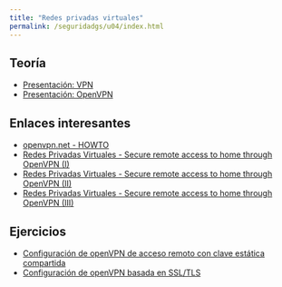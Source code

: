 ```yaml
---
title: "Redes privadas virtuales"
permalink: /seguridadgs/u04/index.html
---
```


## Teoría

* [Presentación: VPN](https://raw.githubusercontent.com/josedom24/presentaciones/main/sad/vpn.pdf)
* [Presentación: OpenVPN](https://raw.githubusercontent.com/josedom24/presentaciones/main/sad/openvpn.pdf)


## Enlaces interesantes

* [openvpn.net - HOWTO](https://openvpn.net/community-resources/how-to/)
* [Redes Privadas Virtuales - Secure remote access to home through OpenVPN (I)](http://redes-privadas-virtuales.blogspot.com/2011/12/secure-remote-access-to-home-through.html)
* [Redes Privadas Virtuales - Secure remote access to home through OpenVPN (II)](http://redes-privadas-virtuales.blogspot.com/2012/01/secure-remote-access-to-home-through.html)
* [Redes Privadas Virtuales - Secure remote access to home through OpenVPN (III)](http://redes-privadas-virtuales.blogspot.com/2012/01/secure-remote-access-to-home-through_22.html)


## Ejercicios

* [Configuración de openVPN de acceso remoto con clave estática compartida](ejercicio.html)
* [Configuración de openVPN basada en SSL/TLS](ejercicio2.html)

<!--
## Práctica

* [Práctica: VPN con OpenVPN y certificados x509](practica.html)
-->
